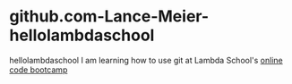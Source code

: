 # github.com-Lance-Meier-hellolambdaschool
hellolambdaschool
I am learning how to use git at Lambda School's [online code bootcamp](https://lambdaschool.com/mini-bootcamp)
